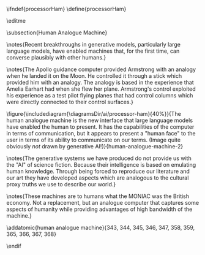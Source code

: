 \ifndef{processorHam}
\define{processorHam}

\editme

\subsection{Human Analogue Machine}

\notes{Recent breakthroughs in generative models, particularly large language models, have enabled machines that, for the first time, can converse plausibly with other humans.}

\notes{The Apollo guidance computer provided Armstrong with an analogy when he landed it on the Moon. He controlled it through a stick which provided him with an analogy. The analogy is based in the experience that Amelia Earhart had when she flew her plane. Armstrong's control exploited his experience as a test pilot flying planes that had control columns which were directly connected to their control surfaces.}

\figure{\includediagram{\diagramsDir/ai/processor-ham}{40%}}{The human analogue machine is the new interface that large language models have enabled the human to present. It has the capabilities of the computer in terms of communication, but it appears to present a "human face" to the user in terms of its ability to communicate on our terms. (Image quite obviously *not* drawn by generative AI!)}{human-analogue-machine-2}

\notes{The generative systems we have produced do not provide us with the "AI" of science fiction. Because their intelligence is based on emulating human knowledge. Through being forced to reproduce our literature and our art they have developed aspects which are analogous to the cultural proxy truths we use to describe our world.}

\notes{These machines are to humans what the MONIAC was the British economy. Not a replacement, but an analogue computer that captures some aspects of humanity while providing advantages of high bandwidth of the machine.}

\addatomic{human analogue machine}{343, 344, 345, 346, 347, 358, 359, 365, 366, 367, 368}

\endif
